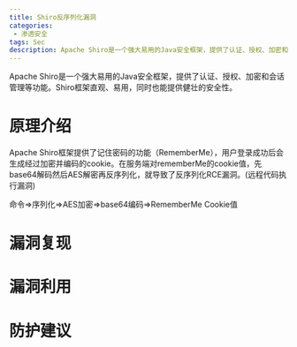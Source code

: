 ```yaml
---
title: Shiro反序列化漏洞
categories:
 - 渗透安全
tags: Sec
description: Apache Shiro是一个强大易用的Java安全框架，提供了认证、授权、加密和会话管理等功能。Shiro框架直观、易用，同时也能提供健壮的安全性。
---
```


Apache Shiro是一个强大易用的Java安全框架，提供了认证、授权、加密和会话管理等功能。Shiro框架直观、易用，同时也能提供健壮的安全性。

# 原理介绍
Apache Shiro框架提供了记住密码的功能（RememberMe），用户登录成功后会生成经过加密并编码的cookie。在服务端对rememberMe的cookie值，先base64解码然后AES解密再反序列化，就导致了反序列化RCE漏洞。(远程代码执行漏洞)

命令=>序列化=>AES加密=>base64编码=>RememberMe Cookie值
# 漏洞复现
# 漏洞利用
# 防护建议